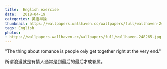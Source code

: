 ```yaml
---
title:  English exercise
date:   2018-04-19
categories: 英语早操
thumbnail: https://wallpapers.wallhaven.cc/wallpapers/full/wallhaven-248265.jpg
tags: English
photos:
- https://wallpapers.wallhaven.cc/wallpapers/full/wallhaven-248265.jpg
---
```


"The thing about romance is people only get together right at the very end."
<p>所谓浪漫就是有情人通常是到最后的最后才成眷属。</p>
